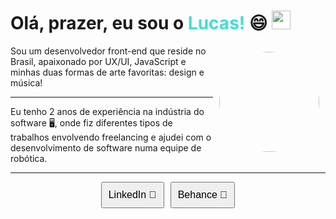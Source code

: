 <h1> Olá, prazer, eu sou o <strong style="color:#41ded3">Lucas!</strong>  😄 <img src="https://raw.githubusercontent.com/MartinHeinz/MartinHeinz/master/wave.gif" width="30px"></h1>

<img src="https://avatars.githubusercontent.com/u/48529975?v=4" style="margin:10px;border-radius:50%; width:160px; float:right">

<p> Sou um desenvolvedor front-end que reside no Brasil, apaixonado por UX/UI, JavaScript e minhas duas formas de arte favoritas: design e música! </p>
<hr>
<p> Eu tenho 2 anos de experiência na indústria do software 🖥️, onde fiz diferentes tipos de trabalhos envolvendo freelancing e ajudei com o desenvolvimento de software numa equipe de robótica.</p>
<hr>


<div style="display:flex; justify-content:center">
<a href="https://www.linkedin.com/in/lucas-lima-do-nascimento-a8819018a/">
<button style="padding:10px; cursor:pointer;font-size:16px; margin:0px 5px;">LinkedIn 💼</button>
</a>
<a href="https://www.behance.net/lucaslima58">
<button style="padding:10px; cursor:pointer;font-size:16px; margin:0px 5px;"">Behance 🎨</button>
</a>
</div>